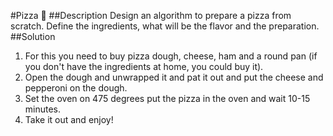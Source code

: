 #Pizza 🍕
##Description
Design an algorithm to prepare a pizza from scratch. Define the ingredients, what will be the flavor and the preparation.
##Solution
1. For this you need to buy pizza dough, cheese, ham and a round pan (if you don't have the ingredients at home, you could buy it).
2. Open the dough and unwrapped it and pat it out and put the cheese and pepperoni on the dough.
3. Set the oven on 475 degrees put the pizza in the oven and wait 10-15 minutes.
4. Take it out and enjoy!
